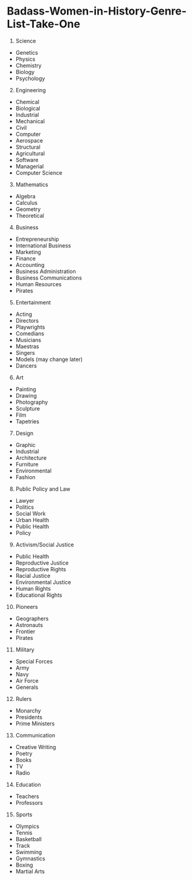 # Badass-Women-in-History-Genre-List-Take-One

1. Science
  * Genetics 
  * Physics 
  * Chemistry 
  * Biology 
  * Psychology
    
2. Engineering 
  * Chemical 
  * Biological 
  * Industrial 
  * Mechanical 
  * Civil 
  * Computer 
  * Aerospace 
  * Structural
  * Agricultural
  * Software 
  * Managerial
  * Computer Science
	
3. Mathematics
  * Algebra 
  * Calculus 
  * Geometry 
  * Theoretical
    
4. Business
  * Entrepreneurship
  * International Business
  * Marketing 
  * Finance 
  * Accounting
  * Business Administration
  * Business Communications
  * Human Resources
  * Pirates
    
5. Entertainment
  * Acting 
  * Directors
  * Playwrights 
  * Comedians
  * Musicians 
  * Maestras
  * Singers 
  * Models (may change later)
  * Dancers
    
6. Art
  * Painting 
  * Drawing
  * Photography 
  * Sculpture 
  * Film 
  * Tapetries
    
7. Design 
  * Graphic
  * Industrial 
  * Architecture 
  * Furniture 
  * Environmental 
  * Fashion 
    
8. Public Policy and Law
  * Lawyer 
  * Politics 
  * Social Work 
  * Urban Health
  * Public Health
  * Policy
	
9. Activism/Social Justice 
  * Public Health 
  * Reproductive Justice 
  * Reproductive Rights 
  * Racial Justice
  * Environmental Justice 
  * Human Rights 
  * Educational Rights 
	
10. Pioneers
  * Geographers 
  * Astronauts 
  * Frontier  
  * Pirates
    
11. Military 
  * Special Forces
  * Army 
  * Navy 
  * Air Force 
  * Generals 
    
12. Rulers 
  * Monarchy 
  * Presidents 
  * Prime Ministers 
    
13. Communication
  * Creative Writing 
  * Poetry
  * Books
  * TV 
  * Radio
    
14. Education
  * Teachers 
  * Professors 
    
15. Sports
  * Olympics 
  * Tennis 
  * Basketball
  * Track
  * Swimming
  * Gymnastics 
  * Boxing 
  * Martial Arts 
